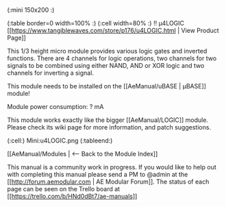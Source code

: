 (:mini 150x200 :)

(:table border=0 width=100% :)
(:cell width=80% :) 
!! µ4LOGIC
[[https://www.tangiblewaves.com/store/p176/u4LOGIC.html  | View Product Page]]

This 1/3 height micro module provides various logic gates and inverted functions. There are 4 channels for logic operations, two channels for two signals to be combined using either NAND, AND or XOR logic and two channels for inverting a signal.

This module needs to be installed on the [[AeManual/uBASE | µBASE]] module!

Module power consumption: ? mA

This module works exactly like the bigger [[AeManual/LOGIC]] module. Please check its wiki page for more information, and patch suggestions.

(:cell:) Mini:u4LOGIC.png
(:tableend:)

[[AeManual/Modules | <-- Back to the Module Index]]

This manual is a community work in progress. If you would like to help out with completing this manual please send a PM to @admin at the [[http://forum.aemodular.com | AE Modular Forum]].  The status of each page can be seen on the Trello board at [[https://trello.com/b/HNd0dBt7/ae-manuals]]
